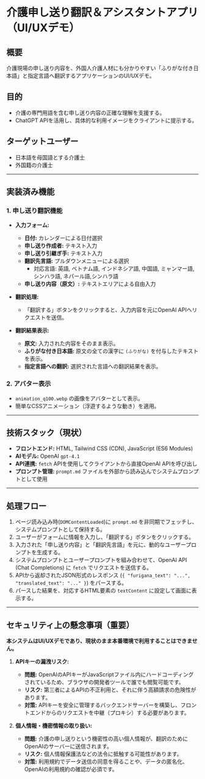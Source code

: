 # 介護申し送り翻訳＆アシスタントアプリ（UI/UXデモ）

## 概要

介護現場の申し送り内容を、外国人介護人材にも分かりやすい「ふりがな付き日本語」と指定言語へ翻訳するアプリケーションのUI/UXデモ。

## 目的

- 介護の専門用語を含む申し送り内容の正確な理解を支援する。
- ChatGPT APIを活用し、具体的な利用イメージをクライアントに提示する。

## ターゲットユーザー

- 日本語を母国語とする介護士
- 外国籍の介護士

---

## 実装済み機能

### 1. 申し送り翻訳機能

- **入力フォーム:**
    - **日付:** カレンダーによる日付選択
    - **申し送り作成者:** テキスト入力
    - **申し送り引継ぎ手:** テキスト入力
    - **翻訳先言語:** プルダウンメニューによる選択
        - 対応言語: 英語, ベトナム語, インドネシア語, 中国語, ミャンマー語, シンハラ語, ネパール語,シンハラ語
    - **申し送り内容（原文）:** テキストエリアによる自由入力

- **翻訳処理:**
    - 「翻訳する」ボタンをクリックすると、入力内容を元にOpenAI APIへリクエストを送信。

- **翻訳結果表示:**
    - **原文:** 入力された内容をそのまま表示。
    - **ふりがな付き日本語:** 原文の全ての漢字に `(ふりがな)` を付与したテキストを表示。
    - **指定言語への翻訳:** 選択された言語への翻訳結果を表示。

### 2. アバター表示

- `animation_q100.webp` の画像をアバターとして表示。
- 簡単なCSSアニメーション（浮遊するような動き）を適用。

---

## 技術スタック（現状）

- **フロントエンド:** HTML, Tailwind CSS (CDN), JavaScript (ES6 Modules)
- **AIモデル:** OpenAI `gpt-4.1`
- **API連携:** `fetch` APIを使用してクライアントから直接OpenAI APIを呼び出し
- **プロンプト管理:** `prompt.md` ファイルを外部から読み込んでシステムプロンプトとして使用

---

## 処理フロー

1.  ページ読み込み時(`DOMContentLoaded`)に `prompt.md` を非同期でフェッチし、システムプロンプトとして保持する。
2.  ユーザーがフォームに情報を入力し、「翻訳する」ボタンをクリックする。
3.  入力された「申し送り内容」と「翻訳先言語」を元に、動的なユーザープロンプトを生成する。
4.  システムプロンプトとユーザープロンプトを組み合わせて、OpenAI API (Chat Completions) に `fetch` でリクエストを送信する。
5.  APIから返却されたJSON形式のレスポンス (`{ "furigana_text": "...", "translated_text": "..." }`) をパースする。
6.  パースした結果を、対応するHTML要素の `textContent` に設定して画面に表示する。

---

## セキュリティ上の懸念事項（重要）

**本システムはUI/UXデモであり、現状のまま本番環境で利用することはできません。**

1.  **APIキーの漏洩リスク:**
    - **問題:** OpenAIのAPIキーがJavaScriptファイル内にハードコーディングされているため、ブラウザの開発者ツールで誰でも閲覧可能です。
    - **リスク:** 第三者によるAPIの不正利用と、それに伴う高額請求の危険性があります。
    - **対策:** APIキーを安全に管理するバックエンドサーバーを構築し、フロントエンドからのリクエストを中継（プロキシ）する必要があります。

2.  **個人情報・機密情報の取り扱い:**
    - **問題:** 介護の申し送りという機密性の高い個人情報が、翻訳のためにOpenAIのサーバーに送信されます。
    - **リスク:** 個人情報保護法などの法令に抵触する可能性があります。
    - **対策:** 利用規約でデータ送信の同意を得ることや、データの匿名化、OpenAIの利用規約の確認が必須です。